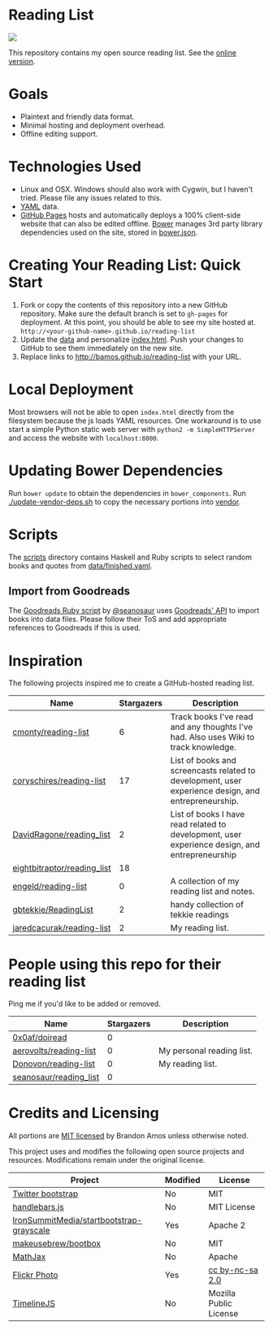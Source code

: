 <!--

This README is auto-generated with generate-readme.sh
Please add changes there.

-->
























# Reading List
![](https://raw.githubusercontent.com/bamos/reading-list/gh-pages/img/reading-list.gif)

This repository contains my open source reading list.
See the [online version](http://bamos.github.io/reading-list).

# Goals
+ Plaintext and friendly data format.
+ Minimal hosting and deployment overhead.
+ Offline editing support.

# Technologies Used
+ Linux and OSX. Windows should also work with Cygwin, but
  I haven't tried. Please file any issues related to this.
+ [YAML](http://yaml.org) data.
+ [GitHub Pages](https://pages.github.com/) hosts and automatically
  deploys a 100% client-side website that can also be edited offline.
  [Bower](http://bower.io/) manages 3rd party library dependencies
  used on the site, stored in [bower.json](/bower.json).

# Creating Your Reading List: Quick Start
1. Fork or copy the contents of this repository into a new GitHub repository.
  Make sure the default branch is set to `gh-pages` for deployment.
  At this point, you should be able to see my site hosted at.
  `http://<your-github-name>.github.io/reading-list`
2. Update the [data](/data)
  and personalize [index.html](/index.html).
  Push your changes to GitHub to see them immediately on the new site.
3. Replace links to http://bamos.github.io/reading-list with your URL.

# Local Deployment
Most browsers will not be able to open `index.html` directly
from the filesystem because the js loads YAML resources.
One workaround is to use start a simple Python static
web server with `python2 -m SimpleHTTPServer`
and access the website with `localhost:8000`.

# Updating Bower Dependencies
Run `bower update` to obtain the dependencies in `bower_components`.
Run [./update-vendor-deps.sh](/update-vendor-deps.sh)
to copy the necessary portions into [vendor](/vendor).

# Scripts

The [scripts](/scripts) directory contains Haskell and
Ruby scripts to select random books and quotes from
[data/finished.yaml](/data/finished.yaml).

## Import from Goodreads
The [Goodreads Ruby script](/scripts/goodreads.rb) by
[@seanosaur](https://github.com/seanosaur)
uses [Goodreads' API](https://www.goodreads.com/api/keys)
to import books into data files.
Please follow their ToS and add appropriate references
to Goodreads if this is used.

# Inspiration
The following projects inspired me to create
a GitHub-hosted reading list.

Name | Stargazers | Description
----|----|----
[cmonty/reading-list](https://github.com/cmonty/reading-list) | 6 | Track books I've read and any thoughts I've had. Also uses Wiki to track knowledge.
[coryschires/reading-list](https://github.com/coryschires/reading-list) | 17 | List of books and screencasts related to development, user experience design, and entrepreneurship. 
[DavidRagone/reading_list](https://github.com/DavidRagone/reading_list) | 2 | List of books I have read related to development, user experience design, and entrepreneurship
[eightbitraptor/reading_list](https://github.com/eightbitraptor/reading_list) | 18 | 
[engeld/reading-list](https://github.com/engeld/reading-list) | 0 | A collection of my reading list and notes.
[gbtekkie/ReadingList](https://github.com/gbtekkie/ReadingList) | 2 | handy collection of tekkie readings
[jaredcacurak/reading-list](https://github.com/jaredcacurak/reading-list) | 2 | My reading list.

# People using this repo for their reading list

Ping me if you'd like to be added or removed.

Name | Stargazers | Description
----|----|----
[0x0af/doiread](https://github.com/0x0af/doiread) | 0 | 
[aerovolts/reading-list](https://github.com/aerovolts/reading-list) | 0 | My personal reading list.
[Donovon/reading-list](https://github.com/Donovon/reading-list) | 0 | My reading list.
[seanosaur/reading_list](https://github.com/seanosaur/reading_list) | 0 | 

# Credits and Licensing
All portions are
[MIT licensed](https://github.com/bamos/reading-list/blob/gh-pages/LICENSE.mit)
by Brandon Amos unless otherwise noted.

This project uses and modifies the following open source projects
and resources.
Modifications remain under the original license.

| Project | Modified | License |
|---|---|---|
| [Twitter bootstrap](https://github.com/twbs/bootstrap) | No | MIT |
| [handlebars.js](https://github.com/wycats/handlebars.js/) | No | MIT License
| [IronSummitMedia/startbootstrap-grayscale](https://github.com/IronSummitMedia/startbootstrap-grayscale) | Yes | Apache 2 |
| [makeusebrew/bootbox](https://github.com/makeusabrew/bootbox) | No | MIT |
| [MathJax](https://github.com/mathjax/MathJax) | No | Apache |
| [Flickr Photo](https://flic.kr/p/rnazyb) | Yes | [cc by-nc-sa 2.0](https://creativecommons.org/licenses/by-nc-sa/2.0/) |
| [TimelineJS](https://github.com/NUKnightLab/TimelineJS) | No | Mozilla Public License
